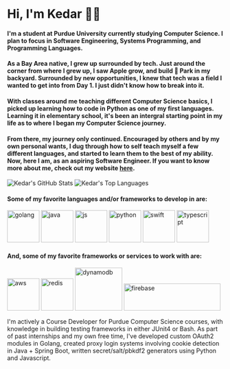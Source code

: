 <!--
**kedarabhyankar/kedarabhyankar** is a ✨ _special_ ✨ repository because its `README.md` (this file) appears on your GitHub profile.
-->

# Hi, I'm Kedar 🤟🏽

#### I'm a student at Purdue University currently studying Computer Science. I plan to focus in Software Engineering, Systems Programming, and Programming Languages.
#### As a Bay Area native, I grew up surrounded by tech. Just around the corner from where I grew up, I saw Apple grow, and build  Park in my backyard. Surrounded by new opportunities, I knew that tech was a field I wanted to get into from Day 1. I just didn't know how to break into it.
#### With classes around me teaching different Computer Science basics, I picked up learning how to code in Python as one of my first languages. Learning it in elementary school, it's been an intergral starting point in my life as to where I began my Computer Science journey. 
#### From there, my journey only continued. Encouraged by others and by my own personal wants, I dug through how to self teach myself a few different languages, and started to learn them to the best of my ability. Now, here I am, as an aspiring Software Engineer. If you want to know more about me, check out my website [here](https://kedarabhyankar.me).

![Kedar's GitHub Stats](https://github-readme-stats.vercel.app/api?username=kedarabhyankar&show_icons=true&theme=tokyonight)
![Kedar's Top Languages](https://github-readme-stats.vercel.app/api/top-langs/?username=kedarabhyankar&layout=compact&theme=tokyonight&hide=css,html,scss,less)

#### Some of my favorite languages and/or frameworks to develop in are:

<p align="left">
 <img src="https://devicons.github.io/devicon/devicon.git/icons/go/go-original.svg" alt="golang" width="75" height="75"/></img>
 <img src="https://devicons.github.io/devicon/devicon.git/icons/java/java-original-wordmark.svg" alt="java" width="75" height="75"/></img>
 <img src="https://devicons.github.io/devicon/devicon.git/icons/javascript/javascript-original.svg" alt="js" width="75" height="75"/></img>
 <img src="https://devicons.github.io/devicon/devicon.git/icons/python/python-original.svg" alt="python" width="75" height="75"/></img>
 <img src="https://devicons.github.io/devicon/devicon.git/icons/swift/swift-original.svg" alt="swift" width="75" height="75"/></img>
 <img src="https://devicons.github.io/devicon/devicon.git/icons/typescript/typescript-original.svg" alt="typescript" width="75" height="75"/></img>
</p> 

#### And, some of my favorite frameworks or services to work with are:

<p align="left">
  <img src="https://devicons.github.io/devicon/devicon.git/icons/amazonwebservices/amazonwebservices-original-wordmark.svg" alt="aws" width="75" height="75"/>
  <img src="https://devicons.github.io/devicon/devicon.git/icons/redis/redis-original.svg" alt="redis" width="75" height="75"/>
  <img src="https://upload.wikimedia.org/wikipedia/commons/thumb/f/fd/DynamoDB.png/220px-DynamoDB.png" alt="dynamodb" width="110" height="100"/>
  <img src="https://upload.wikimedia.org/wikipedia/commons/thumb/3/37/Firebase_Logo.svg/500px-Firebase_Logo.svg.png" alt="firebase" width="225" height="63"/>
</p>

I'm actively a Course Developer for Purdue Computer Science courses, with knowledge in building testing frameworks in either JUnit4 or Bash. As part of past internships and my own free time, I've developed custom OAuth2 modules in Golang, created proxy login systems involving cookie detection in Java + Spring Boot, written secret/salt/pbkdf2 generators using Python and Javascript.



